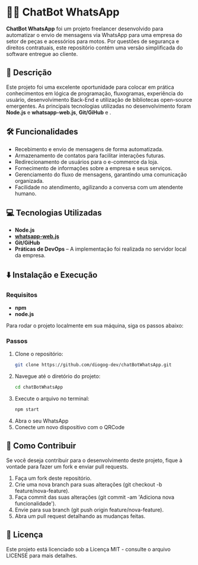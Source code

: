 # 🤖📱 ChatBot WhatsApp

**ChatBot WhatsApp** foi um projeto freelancer desenvolvido para automatizar o envio de mensagens via WhatsApp para uma empresa do setor de peças e acessórios para motos. Por questões de segurança e direitos contratuais, este repositório contém uma versão simplificada do software entregue ao cliente.

## 📝 Descrição

Este projeto foi uma excelente oportunidade para colocar em prática conhecimentos em lógica de programação, fluxogramas, experiência do usuário, desenvolvimento Back-End e utilização de bibliotecas open-source emergentes. As principais tecnologias utilizadas no desenvolvimento foram **Node.js** e **whatsapp-web.js**, **Git/GiHub** e .

## 🛠️ Funcionalidades

- Recebimento e envio de mensagens de forma automatizada.
- Armazenamento de contatos para facilitar interações futuras.
- Redirecionamento de usuários para o e-commerce da loja.
- Fornecimento de informações sobre a empresa e seus serviços.
- Gerenciamento do fluxo de mensagens, garantindo uma comunicação organizada.
- Facilidade no atendimento, agilizando a conversa com um atendente humano.


## 💻 Tecnologias Utilizadas

- **Node.js**
- [**whatsapp-web.js**](https://wwebjs.dev/)
- **Git/GiHub**
- **Práticas de DevOps** – A implementação foi realizada no servidor local da empresa.

## ⬇️ Instalação e Execução

### Requisitos

- **npm**
- **node.js**

Para rodar o projeto localmente em sua máquina, siga os passos abaixo:

### Passos

1. Clone o repositório:
   ```bash
   git clone https://github.com/diogog-dev/chatBotWhatsApp.git
2. Navegue até o diretório do projeto:
   ```bash
   cd chatBotWhatsApp
3. Execute o arquivo no terminal:
   ```bash
   npm start
4. Abra o seu WhatsApp
5. Conecte um novo dispositivo com o QRCode 

## 🤝 Como Contribuir
Se você deseja contribuir para o desenvolvimento deste projeto, fique à vontade para fazer um fork e enviar pull requests.

1. Faça um fork deste repositório.
2. Crie uma nova branch para suas alterações (git checkout -b feature/nova-feature).
3. Faça commit das suas alterações (git commit -am 'Adiciona nova funcionalidade').
4. Envie para sua branch (git push origin feature/nova-feature).
5. Abra um pull request detalhando as mudanças feitas.

## 📜 Licença
Este projeto está licenciado sob a Licença MIT - consulte o arquivo LICENSE para mais detalhes.

